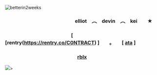 ![betterin2weeks](https://files.catbox.moe/ropfns.png)
### 　　　　　　　　　　　　　　elliot　︵　devin　︵　kei　　★
### 　　　　　　　　　　　　　 [ [rentry(https://rentry.co/C0NTRACT) ]　　。　　[ [ata](https://elliotglazer.atabook.org) ]
### 　　　　　　　　　　　　 　　 [rblx](https://www.roblox.com/users/929755828/profile)
![](https://files.catbox.moe/8d2wpw.png)>
